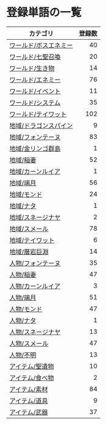 # 登録単語の一覧

|カテゴリ|登録数|
|---|--:|
|[ワールド/ボスエネミー](./dict/world/boss.md)|40|
|[ワールド/七聖召喚](./dict/world/cardgame.md)|20|
|[ワールド/生き物](./dict/world/creature.md)|14|
|[ワールド/エネミー](./dict/world/enemy.md)|76|
|[ワールド/イベント](./dict/world/event.md)|11|
|[ワールド/システム](./dict/world/system.md)|35|
|[ワールド/テイワット](./dict/world/teyvat.md)|102|
|[地域/ドラゴンスパイン](./dict/region/dragonspine.md)|9|
|[地域/フォンテーヌ](./dict/region/fontaine.md)|83|
|[地域/金リンゴ群島](./dict/region/golden_apple.md)|1|
|[地域/稲妻](./dict/region/inazuma.md)|52|
|[地域/カーンルイア](./dict/region/khaenriah.md)|1|
|[地域/璃月](./dict/region/liyue.md)|56|
|[地域/モンド](./dict/region/mondstadt.md)|24|
|[地域/ナタ](./dict/region/natlan.md)|1|
|[地域/スネージナヤ](./dict/region/snezhnaya.md)|2|
|[地域/スメール](./dict/region/sumeru.md)|78|
|[地域/テイワット](./dict/region/teyvat.md)|6|
|[地域/層岩巨淵](./dict/region/the_chasm.md)|14|
|[人物/フォンテーヌ](./dict/person/fontaine.md)|35|
|[人物/稲妻](./dict/person/inazuma.md)|47|
|[人物/カーンルイア](./dict/person/khaenriah.md)|3|
|[人物/璃月](./dict/person/liyue.md)|51|
|[人物/モンド](./dict/person/mondstadt.md)|47|
|[人物/ナタ](./dict/person/natlan.md)|1|
|[人物/スネージナヤ](./dict/person/snezhnaya.md)|13|
|[人物/スメール](./dict/person/sumeru.md)|47|
|[人物/不明](./dict/person/unknown.md)|13|
|[アイテム/聖遺物](./dict/item/artifact.md)|10|
|[アイテム/食べ物](./dict/item/food.md)|2|
|[アイテム/素材](./dict/item/material.md)|84|
|[アイテム/道具](./dict/item/tool.md)|9|
|[アイテム/武器](./dict/item/weapon.md)|37|